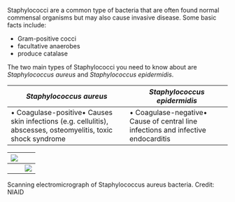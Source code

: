 Staphylococci are a common type of bacteria that are often found normal commensal organisms but may also cause invasive disease. Some basic facts include:  
* Gram\-positive cocci
* facultative anaerobes
* produce catalase

  
The two main types of Staphylococci you need to know about are *Staphylococcus aureus* and *Staphylococcus epidermidis*.  
  


| ***Staphylococcus aureus*** | ***Staphylococcus epidermidis*** |
| --- | --- |
| • Coagulase\-positive• Causes skin infections (e.g. cellulitis), abscesses, osteomyelitis, toxic shock syndrome | • Coagulase\-negative• Cause of central line infections and infective endocarditis |

  


| [![](https://d32xxyeh8kfs8k.cloudfront.net/images_Passmedicine/pdd129.jpg)](https://d32xxyeh8kfs8k.cloudfront.net/images_Passmedicine/pdd129b.jpg) | |
| --- | --- |
|  | [![](https://d32xxyeh8kfs8k.cloudfront.net/css/images/mag_glass.png)](https://d32xxyeh8kfs8k.cloudfront.net/images_Passmedicine/pdd129b.jpg) |

Scanning electromicrograph of Staphylococcus aureus bacteria. Credit: NIAID